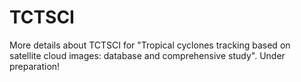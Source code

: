 # TCTSCI
More details about TCTSCI for "Tropical cyclones tracking based on satellite cloud images: database and comprehensive study".
Under preparation!
